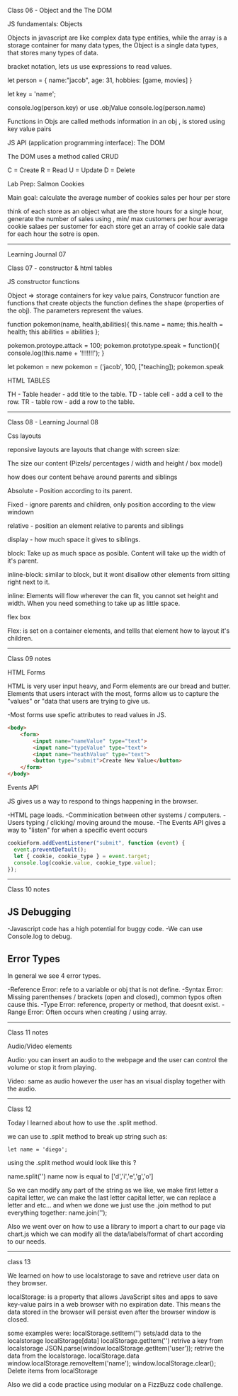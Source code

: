 Class 06 - Object and the The DOM

JS fundamentals: Objects

Objects in javascript are like complex data type entities, while the array is a storage container for many data types, the Object is a single data types, that stores many types of data.

bracket notation, lets us use expressions to read values.

let person = {
name:"jacob",
age: 31,
hobbies: [game, movies]
}

let key = 'name';

console.log(person.key)
or use .objValue
console.log(person.name)

Functions in Objs are called methods
information in an obj , is stored using key value pairs

JS API (application programming interface): The DOM

The DOM uses a method called CRUD

C = Create
R = Read
U = Update
D = Delete

Lab Prep: Salmon Cookies

Main goal: calculate the average number of cookies sales per hour per store

think of each store as an object
what are the store hours
for a single hour, generate the number of sales using , min/ max customers per hour average cookie salaes per sustomer
for each store get an array of cookie sale data for each hour the sotre is open.

-----------------------------------------------------

Learning Journal 07

Class 07 - constructor & html tables

JS constructor functions

Object  => storage containers for key value pairs, 
Construcor function are functions that create objects the function defines the shape (properties of the obj).
The parameters represent the values.

function pokemon(name, health,abilities){
    this.name = name;
    this.health = health;
    this abilities = abilities
};

pokemon.protoype.attack = 100;
pokemon.prototype.speak = function(){
    console.log(this.name + '!!!!!!!');
}

let pokemon = new pokemon = ('jacob', 100, ["teaching]);
pokemon.speak


HTML TABLES

TH - Table header -  add title to the table.
TD - table cell - add a cell to the row.
TR - table row - add a row to the table.



----------------------------------------------------

Class 08 - Learning Journal 08

Css layouts

reponsive layouts are layouts that change with screen size:

The size our content (Pizels/ percentages / width and height / box model)

how does our content behave around parents and siblings

Absolute - Position according to its parent.

Fixed - ignore parents and children, only position according to the view windown

relative - position an element relative to parents and siblings

display - how much space it gives to siblings. 

block: Take up as much space as posible. Content will take up the width of it's parent.

inline-block: similar to block, but it wont disallow other elements from sitting right next to it.

inline: Elements will flow  wherever the can fit, you cannot set height and width. When you need something to take up as little space.

flex box

Flex: is set on a container elements, and tellls that element how to layout it's children.



-----------------------------------------------------

Class 09 notes

HTML Forms

HTML is very user input heavy, and Form elements are our bread and butter.
Elements that users interact with the most, forms allow us to capture the "values" or 
"data that users are trying to give us.

  -Most forms use spefic attributes to read values in JS.

```html
<body>
    <form>
        <input name="nameValue" type="text">
        <input name="typeValue" type="text">
        <input name="heathValue" type="text">
        <button type="submit">Create New Value</button> 
    </form>
</body>
```

Events API

JS gives us a way to respond to things happening in the browser.

 -HTML page loads.
 -Comminication between other systems / computers.
 -Users typing / clicking/ moving around the mouse.
 -The Events API gives a way to "listen" for when a specific event occurs

```javascript
cookieForm.addEventListener("submit", function (event) {
  event.preventDefault();
  let { cookie, cookie_type } = event.target;
  console.log(cookie.value, cookie_type.value);
});
```

--------------------------------------------------------------

Class 10 notes

## JS Debugging

  -Javascript code has a high potential for buggy code.
  -We can use Console.log to debug.

## Error Types

In general we see 4 error types.

  -Reference Error: refe to a variable or obj that is not define.
  -Syntax Error: Missing parenthenses / brackets (open and closed),
  common typos often cause this.
  -Type Error: reference, property or method, that doesnt exist.
  -Range Error: Often occurs when creating / using array.



----------------------------------

Class 11 notes

Audio/Video elements

Audio: you can insert an audio to the webpage and the user can control the volume or stop it from playing.

Video: same as audio however the user has an visual display together with the audio.

-----------------------------------
Class 12

Today I learned about how to use the .split method.

 we can use to .split method to break up string such as:

    let name = 'diego'; 

 using the .split method would look like this ?

  name.split('') name now is equal to ['d','i','e','g','o']

 So we can modify any part of the string as we like, we make first letter a capital letter, we can make the last letter capital letter, we can replace a letter and etc...
 and when we done we just use the .join method to put everything together:
  name.join('');

Also we went over on how to use a library to import a chart to our page via chart.js which we can modify all the data/labels/format of chart according to our needs.

-------------------------------

class 13


We learned on how to use localstorage to save and retrieve user data on they browser.

localStorage: is a property that allows JavaScript sites and apps to save key-value pairs in a web browser with no expiration date. This means the data stored in the browser will persist even after the browser window is closed.

some examples were:
   localStorage.setItem('') sets/add data to the localstorage
   localStorage[data]
   localStorage.getItem('') retrive a key from localstorage
   JSON.parse(window.localStorage.getItem('user')); retrive the data from the localstorage.
   localStorage.data
   window.localStorage.removeItem('name');
   window.localStorage.clear(); Delete items from localStorage


Also we did a code practice using modular on a FizzBuzz code challenge.
